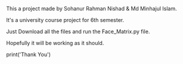This a project made by Sohanur Rahman Nishad & Md Minhajul Islam.

It's a university course project for 6th semester. 

Just Download all the files and run the Face_Matrix.py file.

Hopefully it will be working as it should.

print('Thank You')
